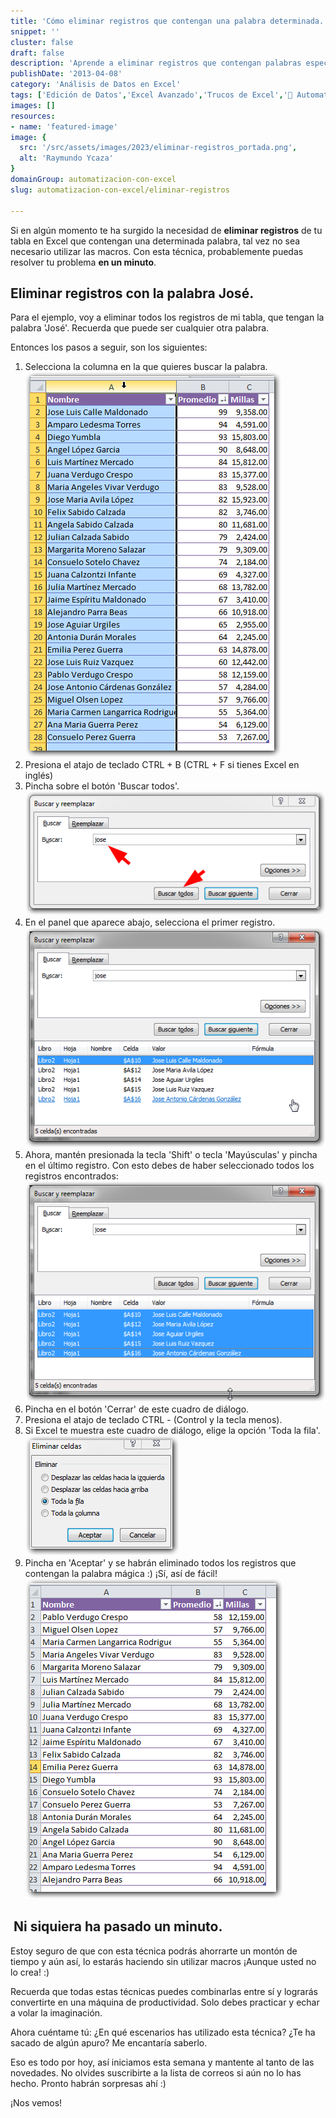 ```yaml
---
title: 'Cómo eliminar registros que contengan una palabra determinada.'
snippet: ''
cluster: false
draft: false 
description: 'Aprende a eliminar registros que contengan palabras específicas en Excel sin necesidad de macros.'
publishDate: '2013-04-08'
category: 'Análisis de Datos en Excel'
tags: ['Edición de Datos','Excel Avanzado','Trucos de Excel','🤖 Automatización con Excel']
images: []
resources: 
- name: 'featured-image'
image: {
  src: '/src/assets/images/2023/eliminar-registros_portada.png',
  alt: 'Raymundo Ycaza'
}
domainGroup: automatizacion-con-excel
slug: automatizacion-con-excel/eliminar-registros

---
```


Si en algún momento te ha surgido la necesidad de **eliminar registros** de tu tabla en Excel que contengan una determinada palabra, tal vez no sea necesario utilizar las macros. Con esta técnica, probablemente puedas resolver tu problema **en un minuto**.

## Eliminar registros con la palabra José.

Para el ejemplo, voy a eliminar todos los registros de mi tabla, que tengan la palabra 'José'. Recuerda que puede ser cualquier otra palabra.

Entonces los pasos a seguir, son los siguientes:

1. Selecciona la columna en la que quieres buscar la palabra. [![Eliminar registros.](images/eliminar-registros-000449.png)](http://raymundoycaza.com/wp-content/uploads/eliminar-registros-000449.png)
2. Presiona el atajo de teclado CTRL + B (CTRL + F si tienes Excel en inglés)
3. Pincha sobre el botón 'Buscar todos'. [![Eliminar registros.](images/eliminar-registros-000448.png)](http://raymundoycaza.com/wp-content/uploads/eliminar-registros-000448.png)
4. En el panel que aparece abajo, selecciona el primer registro. [![Eliminar registros.](images/eliminar-registros-000456.png)](http://raymundoycaza.com/wp-content/uploads/eliminar-registros-000456.png)
5. Ahora, mantén presionada la tecla 'Shift' o tecla 'Mayúsculas' y pincha en el último registro. Con esto debes de haber seleccionado todos los registros encontrados: [![Eliminar registros.](images/eliminar-registros-000455.png)](http://raymundoycaza.com/wp-content/uploads/eliminar-registros-000455.png)
6. Pincha en el botón 'Cerrar' de este cuadro de diálogo.
7. Presiona el atajo de teclado CTRL - (Control y la tecla menos).
8. Si Excel te muestra este cuadro de diálogo, elige la opción 'Toda la fila'. [![Eliminar registros.](images/eliminar-registros-000452.png)](http://raymundoycaza.com/wp-content/uploads/eliminar-registros-000452.png)
9. Pincha en 'Aceptar' y se habrán eliminado todos los registros que contengan la palabra mágica :) ¡Sí, así de fácil! [![Eliminar registros.](images/eliminar-registros-000457.png)](http://raymundoycaza.com/wp-content/uploads/eliminar-registros-000457.png)

##  Ni siquiera ha pasado un minuto.

Estoy seguro de que con esta técnica podrás ahorrarte un montón de tiempo y aún así, lo estarás haciendo sin utilizar macros ¡Aunque usted no lo crea! :)

Recuerda que todas estas técnicas puedes combinarlas entre sí y lograrás convertirte en una máquina de productividad. Solo debes practicar y echar a volar la imaginación.

Ahora cuéntame tú: ¿En qué escenarios has utilizado esta técnica? ¿Te ha sacado de algún apuro? Me encantaría saberlo.

Eso es todo por hoy, así iniciamos esta semana y mantente al tanto de las novedades. No olvides suscribirte a la lista de correos si aún no lo has hecho. Pronto habrán sorpresas ahí :)

¡Nos vemos!
